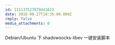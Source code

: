 ```yaml
---
id: 111137527879441623
date: 2016-08-27T18:35:00.000Z
reply: false
media_attachments: 0
---
```


Debian/Ubuntu 下 shadowsocks-libev 一键安装脚本 ​​​​


